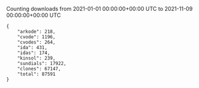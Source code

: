 
Counting downloads from 2021-01-01 00:00:00+00:00 UTC to 2021-11-09 00:00:00+00:00 UTC

```
{
    "arkode": 218,
    "cvode": 1196,
    "cvodes": 264,
    "ida": 431,
    "idas": 174,
    "kinsol": 239,
    "sundials": 17922,
    "clones": 67147,
    "total": 87591
}
```
